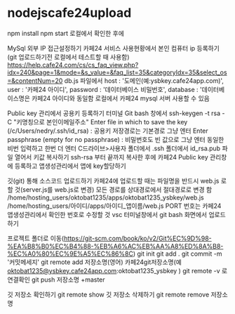 # nodejscafe24upload

npm install
npm start 로컬에서 확인한 후에

MySql 외부 IP 접근설정하기
카페24 서비스 사용현황에서 본인 컴퓨터 ip 등록하기(git 업로드하기전 로컬에서 테스트할 때 사용함)
https://help.cafe24.com/cs/cs_faq_view.php?idx=240&page=1&mode=&s_value=&faq_list=35&categoryIdx=35&select_os=&contentNum=20
db.js 파일에서
host : '도메인(예:ysbkey.cafe24app.com)',
user : '카페24 아이디',
password : '데이터베이스 비밀번호',
database : '데이터베이스명은 카페24 아이디와 동일함
로컬에서 카페24 mysql 서버 사용할 수 있음

Public key 관리에서 공용키 등록하기
터미널 Git bash 창에서 ssh-keygen -t rsa -C "키명칭으로 본인이메일주소"
Enter file in which to save the key (/c/Users/nedry/.ssh/id_rsa) : 공용키 저장경로는 기본경로 그냥 엔터
Enter passphrase (empty for no passphrase) : 비밀번호도 빈 값으로 그냥 엔터
동일한 비번 입력하고 한번 더 엔터
C드라이브>사용자 폴더에서 .ssh 폴더에서 id_rsa.pub 파일 열어서 키값 복사하기 ssh-rsa 부터 끝까지 복사한 후에
카페24 Public key 관리창에 등록하고 앱생성관리에서 앱에 key할당하기

깃(git) 통해 소스코드 업로드하기
카페24에 업로드할 때는 파일명을 반드시 web.js 로 할 것(server.js를 web.js로 변경)
모든 경로를 상대경로에서 절대경로로 변경 함 /home/hosting_users/oktobat1235/apps/oktobat1235_ysbkey/web.js
/home/hosting_users/아이디/apps/아이디_앱이름/web.js
PORT 번호는 카페24 앱생성관리에서 확인한 번호로 수정할 것
vsc 터미널창에서 git bash 화면에서 업로드하기

프로젝트 폴더로 이동(https://git-scm.com/book/ko/v2/Git%EC%9D%98-%EA%B8%B0%EC%B4%88-%EB%A6%AC%EB%AA%A8%ED%8A%B8-%EC%A0%80%EC%9E%A5%EC%86%8C)
git init
git add .
git commit -m '커밋메세지'
git remote add 저장소명(영어) 카페24git저장소명(예 oktobat1235@ysbkey.cafe24app.com:oktobat1235_ysbkey )
git remote -v 로 연결확인
git push 저장소명 +master

깃 저장소 확인하기 git remote show
깃 저장소 삭제하기 git remote remove 저장소명








